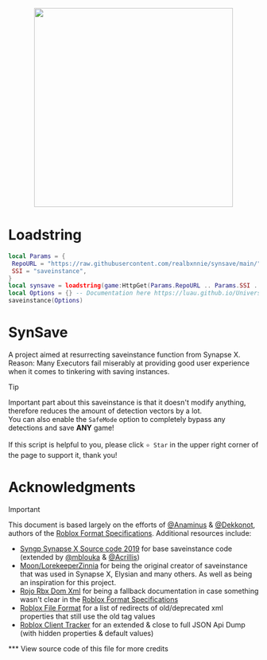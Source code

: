 <p align="center">
  <img height="400px" style="margin: 0; padding: 0" src=".moonwave\static\logo.png" />
</p>


# Loadstring

```lua
local Params = {
 RepoURL = "https://raw.githubusercontent.com/realbxnnie/synsave/main/",
 SSI = "saveinstance",
}
local synsave = loadstring(game:HttpGet(Params.RepoURL .. Params.SSI .. ".luau", true), Params.SSI)(); getgenv().saveinstance = synsave
local Options = {} -- Documentation here https://luau.github.io/UniversalSynSaveInstance/api/SynSaveInstance
saveinstance(Options)
```

# SynSave

A project aimed at resurrecting saveinstance function from Synapse X.<br />
Reason: Many Executors fail miserably at providing good user experience when it comes to tinkering with saving instances.

> [!TIP]
> Important part about this saveinstance is that it doesn't modify anything, therefore reduces the amount of detection vectors by a lot.<br />
> You can also enable the `SafeMode` option to completely bypass any detections and save **ANY** game!<br /><br />
> If this script is helpful to you, please click `⭐ Star` in the upper right corner of the page to support it, thank you!

# Acknowledgments
> [!IMPORTANT]
> This document is based largely on the efforts of [@Anaminus] & [@Dekkonot], authors of the [Roblox Format Specifications]. Additional
resources include:
> 
> - [Syngp Synapse X Source code 2019][Synapse X Source 2019] for base saveinstance code (extended by [@mblouka] & [@Acrillis])
> - [Moon/LorekeeperZinnia][@LorekeeperZinnia] for being the original creator of saveinstance that was used in Synapse X, Elysian and many others. As well as being an inspiration for this project.
> - [Rojo Rbx Dom Xml] for being a fallback documentation in case something wasn't clear in the [Roblox Format Specifications]
> - [Roblox File Format] for a list of redirects of old/deprecated xml properties that still use the old tag values
> - [Roblox Client Tracker] for an extended & close to full JSON Api Dump (with hidden properties & default values)

\*\*\* View source code of this file for more credits

[@Acrillis]: https://github.com/Acrillis
[@Anaminus]: https://github.com/Anaminus
[@Dekkonot]: https://github.com/Dekkonot
[@mblouka]: https://github.com/mblouka
[@LorekeeperZinnia]: https://github.com/LorekeeperZinnia
[bit32]: https://create.roblox.com/docs/reference/engine/libraries/bit32
[buffer]: https://create.roblox.com/docs/reference/engine/libraries/buffer
[pack]: https://create.roblox.com/docs/reference/engine/libraries/string#pack
[unpack]: https://create.roblox.com/docs/reference/engine/libraries/string#unpack
[string]: https://create.roblox.com/docs/reference/engine/libraries/string
[DataType Exceptions]: https://github.com/rojo-rbx/rbx-dom/blob/8ca9250fa5a5ad3756c89e1e111e1aabaf698b27/rbx_reflector/src/cli/generate.rs#L196
[KRNL Docs]: https://app.archbee.com/public/PREVIEW-2Jp4SDaAD4P1COFfx1p_t/PREVIEW-EtjA4sQe5zYUxIHwA6CqJ#mDB9D
[KRNL-like saveinstance Options]: https://app.archbee.com/public/PREVIEW-2Jp4SDaAD4P1COFfx1p_t/PREVIEW-EtjA4sQe5zYUxIHwA6CqJ#mDB9D
[Rojo Rbx Dom Xml]: https://github.com/rojo-rbx/rbx-dom/blob/master/docs/xml.md
[Rojo Rbx Dom Binary]: https://github.com/rojo-rbx/rbx-dom/blob/master/docs/binary.md
[Luau Syntax]: https://luau-lang.org/syntax
[Rbx-Binary-Format]: https://github.com/Dekkonot/rbx-binary-format/blob/master/src/writer.lua
[Roblox Client Tracker]: https://github.com/MaximumADHD/Roblox-Client-Tracker
[Roblox File Format]: https://github.com/MaximumADHD/Roblox-File-Format
[Roblox Format Specifications]: https://github.com/RobloxAPI/spec/
[Roblox Format Specifications Binary]: https://github.com/RobloxAPI/spec/blob/master/formats/rbxl.md
[SharedStrings]: https://github.com/RobloxAPI/spec/blob/master/formats/rbxlx.md#sharedstring
[Synapse X Docs Old]: https://synapsexdocs.github.io/custom-lua-functions/misc-functions/#save-instance
[debug]: https://web.archive.org/web/20221021015553/https://docs.synapse.to/reference/debug_lib.html
[Synapse X Docs]: https://web.archive.org/web/20230318113846/https://docs.synapse.to/reference/misc.html
[Synapse X Source 2019]: https://github.com/Acrillis/SynapseX
[PropertyPatches v1]: https://github.com/MaximumADHD/Roblox-File-Format/blob/main/Plugins/GenerateApiDump/PropertyPatches.lua#L72
[PropertyPatches v2]: https://github.com/rojo-rbx/rbx-dom/tree/master/patches
[PropertyPatches v3]: https://github.com/rojo-rbx/rbx-dom/blob/master/rbx_dom_lua/src/customProperties.lua
[UNC]: https://github.com/unified-naming-convention/NamingStandard/commit/613c1956b801ace54ba141dfc60842a16608b54f
